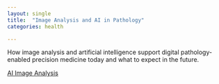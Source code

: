 ```yaml
---
layout: single
title:  "Image Analysis and AI in Pathology"
categories: health

---
```

How image analysis and artificial intelligence support digital pathology-enabled precision medicine today and what to expect in the future.
 
[AI Image Analysis](https://podcasts.apple.com/us/podcast/digital-transformation-in-pathology/id1570810995?i=1000557450617)